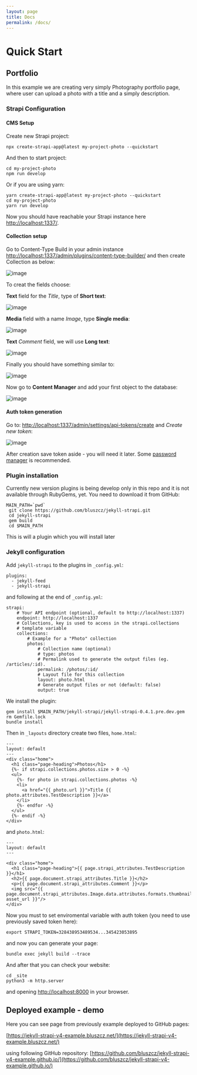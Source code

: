 ```yaml
---
layout: page
title: Docs
permalink: /docs/
---
```


# Quick Start

## Portfolio

In this example we are creating very simply Photography portfolio page, where user can upload a photo with a title and a simply description.

### Strapi Configuration

#### CMS Setup

Create new Strapi project:

```
npx create-strapi-app@latest my-project-photo --quickstart
```

And then to start project:

```
cd my-project-photo
npm run develop
```

Or if you are using yarn:
```
yarn create-strapi-app@latest my-project-photo --quickstart
cd my-project-photo
yarn run develop
```

Now you should have reachable your Strapi instance here [http://localhost:1337/](http://localhost:1337/).


#### Collection setup

Go to Content-Type Build in your admin instance [http://localhost:1337/admin/plugins/content-type-builder/](http://localhost:1337/admin/plugins/content-type-builder/) and then create Collection as below:

![image](/assets/images/s-01.jpg)

To creat the fields choose:

**Text** field for the *Title*, type of **Short text**: 


![image](/assets/images/s-02.jpg)

**Media** field with a name *Image*, type **Single media**:

![image](/assets/images/s-03.jpg)

**Text** *Comment* field, we will use **Long text**:

![image](/assets/images/s-04.jpg)

Finally you should have something similar to:

![image](/assets/images/s-00.jpg)


Now go to **Content Manager** and add your first object to the database:

![image](/assets/images/s-07.jpg)

#### Auth token generation

Go to: [http://localhost:1337/admin/settings/api-tokens/create](http://localhost:1337/admin/settings/api-tokens/create) and *Create new token*:

![image](/assets/images/s-05.jpg)

After creation save token aside - you will need it later. Some [password manager](https://github.com/keepassxreboot/keepassxc/) is recommended.

### Plugin installation

Currently new version plugins is being develop only in this repo and it is not available through RubyGems, yet. You need to download it from GitHub:

```
MAIN_PATH=`pwd`
 git clone https://github.com/bluszcz/jekyll-strapi.git
 cd jekyll-strapi
 gem build
 cd $MAIN_PATH
 ```

This is will a plugin which you will install later 

### Jekyll configuration

Add `jekyll-strapi` to the plugins in `_config.yml`:

```
plugins:
  - jekyll-feed
  - jekyll-strapi
```

and following at the end of `_config.yml`:

```
strapi:
    # Your API endpoint (optional, default to http://localhost:1337)
    endpoint: http://localhost:1337
    # Collections, key is used to access in the strapi.collections
    # template variable
    collections:
        # Example for a "Photo" collection
        photos:
            # Collection name (optional)
            # type: photos
            # Permalink used to generate the output files (eg. /articles/:id).
            permalink: /photos/:id/
            # Layout file for this collection
            layout: photo.html
            # Generate output files or not (default: false)
            output: true
```

We install the plugin:

```
gem install $MAIN_PATH/jekyll-strapi/jekyll-strapi-0.4.1.pre.dev.gem
rm Gemfile.lock
bundle install
```

Then in `_layouts` directory create two files, `home.html`:

```
---
layout: default
---
<div class="home">
  <h1 class="page-heading">Photos</h1>
  {%- if strapi.collections.photos.size > 0 -%}
  <ul>
    {%- for photo in strapi.collections.photos -%}
    <li>
      <a href="{{ photo.url }}">Title {{ photo.attributes.TestDescription }}</a>
    </li>
    {%- endfor -%}
  </ul>
  {%- endif -%}
</div>
```

and `photo.html`:

```
---
layout: default
---

<div class="home">
  <h1 class="page-heading">{{ page.strapi_attributes.TestDescription }}</h1>
  <h2>{{ page.document.strapi_attributes.Title }}</h2>
  <p>{{ page.document.strapi_attributes.Comment }}</p>
  <img src="{{ page.document.strapi_attributes.Image.data.attributes.formats.thumbnail| asset_url }}"/>
</div>
```

Now you must to set enviromental variable with auth token (you need to use previously saved token here):

```
export STRAPI_TOKEN=328438953489534...345423053895 
```

and now you can generate your page:

```
bundle exec jekyll build --trace
```

And after that you can check your website:

```
cd _site
python3 -m http.server
```

and opening [http://localhost:8000](http://localhost:8000) in your browser.

## Deployed example - demo

Here you can see page from previously example deployed to GitHub pages:

[https://jekyll-strapi-v4-example.bluszcz.net/](https://jekyll-strapi-v4-example.bluszcz.net/)

using following GitHub repository: [https://github.com/bluszcz/jekyll-strapi-v4-example.github.io/](https://github.com/bluszcz/jekyll-strapi-v4-example.github.io/)